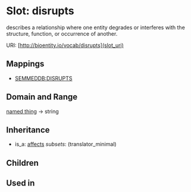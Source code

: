 # Slot: disrupts


describes a relationship where one entity degrades or interferes with the structure, function, or occurrence of another.

URI: [http://bioentity.io/vocab/disrupts](slot_uri)
## Mappings

 * [SEMMEDDB:DISRUPTS](http://purl.obolibrary.org/obo/SEMMEDDB_DISRUPTS)
## Domain and Range

[named thing](NamedThing.md) -> string
## Inheritance

 *  is_a: [affects](affects.md) *subsets*: (translator_minimal)
## Children

## Used in

